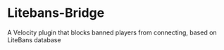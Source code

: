 # Litebans-Bridge
A Velocity plugin that blocks banned players from connecting, based on LiteBans database
